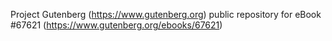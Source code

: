 Project Gutenberg (https://www.gutenberg.org) public repository for eBook #67621 (https://www.gutenberg.org/ebooks/67621)
